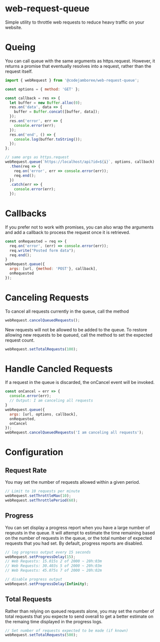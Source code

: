 # web-request-queue

Simple utility to throttle web requests to reduce heavy traffic on your website. 

# Queing

You can call queue with the same arguments as https.request. However, it returns a promise that eventually resolves into a request, rather than the request itself.

```js
import { webRequest } from '@codejamboree/web-request-queue';

const options = { method: 'GET' };

const callback = res => {
  let buffer = new Buffer.alloc(0);
  res.on('data', data => {
    buffer = Buffer.concat([buffer, data]);
  });
  res.on('error', err => {
    console.error(err);
  });
  res.on('end', () => {
    console.log(buffer.toString());
  });
};

// same args as https.request
webRequest.queue(`https://localhost/api?id=${i}`, options, callback)
  .then(req => {
    req.on('error', err => console.error(err));
    req.end();
  })
  .catch(err => {
    console.error(err);
  });
```
# Callbacks

If you prefer not to work with promises, you can also wrap the arguments and add a callback to process the request once it is retrieved.

```js
const onRequested = req => {
  req.on('error', (err) => console.error(err));
  req.write("Posted form data");
  req.end();
}
webRequest.queue({
  args: [url, {method: 'POST'}, callback],
  onRequested
});
```
# Canceling Requests

To cancel all requests currently in the queue, call the method

```js
webRequest.cancelQueuedRequests();
```

New requests will not be allowed to be added to the queue. To restore allowing new requests to be queued, call the method to set the expected request count.

```js
webRequest.setTotalRequests(100);
```

# Handle Cancled Requests

If a request in the queue is discarded, the onCancel event will be invoked.

```js
const onCancel = err => {
  console.error(err);
  // Output: I am canceling all requests
}
webRequest.queue({
  args: [url, options, callback],
  onRequested,
  onCancel
});
webRequest.cancelQueuedRequests('I am canceling all requests');
```

# Configuration

## Request Rate

You may set the number of requests allowed within a given period.

```js
// Limit to 10 requests per minute
webRequest.setThrottleMax(10);
webRequest.setThrottlePeriod(60);
```
## Progress

You can set display a progress report when you have a large number of reqeusts in the queue. It will attempt to estimate the time remaining based on the number of requests in the queue, or the total number of expected requests that you had set. By default, progress reports are disabled.

```js
// log progress output every 15 seconds
webRequest.setProgressDelay(15);
// Web Requests: 15.015s 2 of 2000 ~ 20h:03m
// Web Requests: 30.403s 5 of 2000 ~ 20h:03m
// Web Requests: 45.075s 7 of 2000 ~ 20h:02m

// disable progress output
webRequest.setProgressDelay(Infinity);
```

## Total Requests

Rather than relying on queued requests alone, you may set the number of total requests that you expecte to send overall to get a better estimate on the remaing time displayed in the progress logs.

```js
// Set number of requests expected to be made (if known)
webRequest.setTotalRequests(500);
```